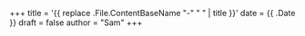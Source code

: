 +++
title = '{{ replace .File.ContentBaseName "-" " " | title }}'
date = {{ .Date }}
draft = false
author = "Sam"
+++
